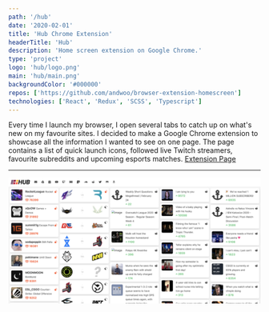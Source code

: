 ```yaml
---
path: '/hub'
date: '2020-02-01'
title: 'Hub Chrome Extension'
headerTitle: 'Hub'
description: 'Home screen extension on Google Chrome.'
type: 'project'
logo: 'hub/logo.png'
main: 'hub/main.png'
backgroundColor: '#000000'
repos: ['https://github.com/andwoo/browser-extension-homescreen']
technologies: ['React', 'Redux', 'SCSS', 'Typescript']
---
```


Every time I launch my browser, I open several tabs to catch up on what's new on my favourite sites. I decided to make a Google Chrome extension to showcase all the information I wanted to see on one page. The page contains a list of quick launch icons, followed live Twitch streamers, favourite subreddits and upcoming esports matches. [Extension Page](https://chrome.google.com/webstore/detail/hub/fmbiminakmgaaglnogaemeighbdoolmi)

---

![Hub](../images/hub/main.png)
